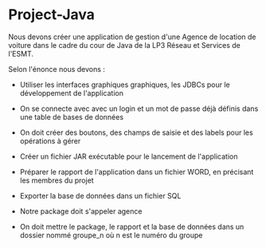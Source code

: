# Project-Java

Nous devons créer une application de gestion d'une Agence de location de voiture dans le cadre du cour de Java
de la LP3 Réseau et Services de l'ESMT.

Selon l'énonce nous devons :

  - Utiliser les interfaces graphiques graphiques, les JDBCs pour le développement de l'application
  
  - On se connecte avec avec un login et un mot de passe déjà définis dans une table de bases de données
  
  - On doit créer des boutons, des champs de saisie et des labels pour les opérations à gérer
  
  - Créer un fichier JAR exécutable pour le lancement de l'application
  
  - Préparer le rapport de l'application dans un fichier WORD, en précisant les membres du projet
  
  - Exporter la base de données dans un fichier SQL
  
  - Notre package doit s'appeler agence
  
  - On doit mettre le package, le rapport et la base de données dans un dossier nommé groupe_n où n est le numéro du groupe

